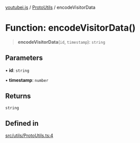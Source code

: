 [youtubei.js](../../../README.md) / [ProtoUtils](../README.md) / encodeVisitorData

# Function: encodeVisitorData()

> **encodeVisitorData**(`id`, `timestamp`): `string`

## Parameters

• **id**: `string`

• **timestamp**: `number`

## Returns

`string`

## Defined in

[src/utils/ProtoUtils.ts:4](https://github.com/LuanRT/YouTube.js/blob/305a398158a6cac82e6ef288fed4bf1661c89d52/src/utils/ProtoUtils.ts#L4)
